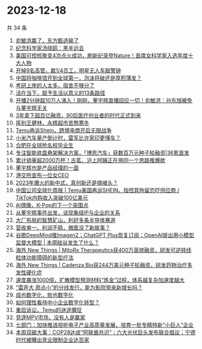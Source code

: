 # 2023-12-18

共 34 条

<!-- BEGIN 36KR -->
<!-- 最后更新时间 2023-12-18 00:06:45 +0800 -->
1. [俞敏洪赢了，东方甄选输了](https://36kr.com/p/2563444551067270)
1. [纪念科学家汤晓鸥：黑羊远去](https://36kr.com/p/2563453108233859)
1. [美国可控核聚变4次点火成功，刷新纪录登Nature！首席女科学家入选年度十大人物](https://36kr.com/p/2562969541305993)
1. [开掉9名高管，裁1/4员工，明星无人车敲警钟](https://36kr.com/p/2563554206000513)
1. [​中国将咖啡馆开到全球第一，泡沫将破还是厚积薄发？](https://36kr.com/p/2564134803301760)
1. [考研上岸的人太多，宿舍不够分了](https://36kr.com/p/2564149643060614)
1. [活在当下，赋予生活以意义的13条路径](https://36kr.com/p/2342330134353414)
1. [开播2分钟超10万人涌入！刚刚，董宇辉直播回应一切！俞敏洪：孙东旭被免与董宇辉无关](https://36kr.com/p/2563492648543620)
1. [3年拿下超百亿融资，90后医疗创业者的时代正式到来](https://36kr.com/p/2564088975337096)
1. [挥别王健林，永辉超市苦熬寒冬](https://36kr.com/p/2563358254292868)
1. [Temu再诉Shein，跨境电商开启无限战争](https://36kr.com/p/2564158425718913)
1. [小米汽车量产倒计时，雷军比许家印更懂车？](https://36kr.com/p/2564280166064258)
1. [合肥在全球抢名校毕业生](https://36kr.com/p/2564275766126212)
1. [专注智能底盘悬架解决方案，「博思汽车」获数百万元种子轮融资|36氪首发](https://36kr.com/p/2555002307860616)
1. [累计销量超2000万杯！古茗、沪上阿姨正在用同一个思路推爆款](https://36kr.com/p/2564171730609539)
1. [董宇辉也是产品经理的一面](https://36kr.com/p/2563189370348935)
1. [港交所宣布一位女CEO](https://36kr.com/p/2563198074054025)
1. [2023年爆火的新中式，真创新还是搞噱头？](https://36kr.com/p/2564469971248777)
1. [中国公司全球化周报 | Temu美国再诉SHEIN，指控其拘留恐吓供应商 / TikTok内购收入突破100亿美元](https://36kr.com/p/2563326724203911)
1. [AI偶像，K-Pop的下一个突围点](https://36kr.com/p/2562975015903109)
1. [从董宇辉事件出发，谈现象级IP与企业的关系](https://36kr.com/p/2564348190467459)
1. [大厂布局的智慧矿山，利好多条半导体赛道](https://36kr.com/p/2564316088788358)
1. [营收单一、利润不稳，微医没了新故事？](https://36kr.com/p/2564288517973385)
1. [谷歌DeepMind推Imagen2；ChatGPT Plus恢复订阅；OpenAI提出用小模型监督大模型 | 本周硅谷发生了什么？](https://36kr.com/p/2564662130255495)
1. [海外 New Things | MitoRx Therapeutics获400万英镑融资，研发可逆转线粒体功能障碍的新型疗法](https://36kr.com/p/2562157139207809)
1. [海外 New Things | Cadenza Bio获244万美元种子轮融资，研发药物治疗多发性硬化症](https://36kr.com/p/2562162192541056)
1. [速度暴涨1000倍，扩散模型预测材料“炼金”过程，体系越复杂加速度越大](https://36kr.com/p/2564394383025545)
1. [“雷声大 雨点小”的分线发行，能为影院带来新增长吗？](https://36kr.com/p/2564302492016772)
1. [成也数字化，败也数字化](https://36kr.com/p/2564088788428163)
1. [如何理性看待中小企业数字化转型？](https://36kr.com/p/2563247717262985)
1. [重启诉讼，Temu的迷途魔怔](https://36kr.com/p/2564515541180544)
1. [竞逐MPV市场，没有人是赢家](https://36kr.com/p/2564118490621320)
1. [七部门：加快推进视听电子产业高质量发展，培育一批专精特新“小巨人”企业](https://36kr.com/p/2564580039058822)
1. [本周双碳大事：COP28达成“阿联酋共识”；六大光伏巨头发布联合倡议；宁德时代被曝出竞业限制企业达百家](https://36kr.com/p/2564627270280585)
<!-- END 36KR -->